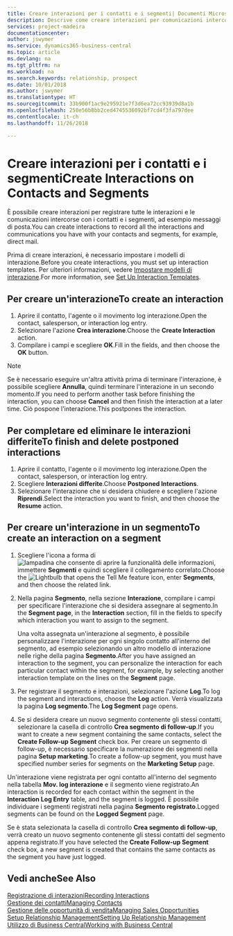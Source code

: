 ```yaml
---
title: Creare interazioni per i contatti e i segmenti| Documenti Microsoft
description: Descrive come creare interazioni per comunicazioni intercorse con i contatti e i segmenti in Business Central, ad esempio messaggi di posta diretta.
services: project-madeira
documentationcenter: 
author: jswymer
ms.service: dynamics365-business-central
ms.topic: article
ms.devlang: na
ms.tgt_pltfrm: na
ms.workload: na
ms.search.keywords: relationship, prospect
ms.date: 10/01/2018
ms.author: jswymer
ms.translationtype: HT
ms.sourcegitcommit: 33b900f1ac9e295921e7f3d6ea72cc93939d8a1b
ms.openlocfilehash: 250e56b8bb2ced4745536092bf7cd4f3fa797dee
ms.contentlocale: it-ch
ms.lasthandoff: 11/26/2018

---
```

# <a name="create-interactions-on-contacts-and-segments"></a><span data-ttu-id="7f391-103">Creare interazioni per i contatti e i segmenti</span><span class="sxs-lookup"><span data-stu-id="7f391-103">Create Interactions on Contacts and Segments</span></span>
<span data-ttu-id="7f391-104">È possibile creare interazioni per registrare tutte le interazioni e le comunicazioni intercorse con i contatti e i segmenti, ad esempio messaggi di posta.</span><span class="sxs-lookup"><span data-stu-id="7f391-104">You can create interactions to record all the interactions and communications you have with your contacts and segments, for example, direct mail.</span></span>

<span data-ttu-id="7f391-105">Prima di creare interazioni, è necessario impostare i modelli di interazione.</span><span class="sxs-lookup"><span data-stu-id="7f391-105">Before you create interactions, you must set up interaction templates.</span></span> <span data-ttu-id="7f391-106">Per ulteriori informazioni, vedere [Impostare modelli di interazione](marketing-interactions.md).</span><span class="sxs-lookup"><span data-stu-id="7f391-106">For more information, see  [Set Up Interaction Templates](marketing-interactions.md).</span></span>

## <a name="to-create-an-interaction"></a><span data-ttu-id="7f391-107">Per creare un'interazione</span><span class="sxs-lookup"><span data-stu-id="7f391-107">To create an interaction</span></span>
1. <span data-ttu-id="7f391-108">Aprire il contatto, l'agente o il movimento log interazione.</span><span class="sxs-lookup"><span data-stu-id="7f391-108">Open the contact, salesperson, or interaction log entry.</span></span>
2. <span data-ttu-id="7f391-109">Selezionare l'azione **Crea interazione**.</span><span class="sxs-lookup"><span data-stu-id="7f391-109">Choose the **Create Interaction** action.</span></span>
3. <span data-ttu-id="7f391-110">Compilare i campi e scegliere **OK**.</span><span class="sxs-lookup"><span data-stu-id="7f391-110">Fill in the fields, and then choose the **OK** button.</span></span>

> [!NOTE]  
>   <span data-ttu-id="7f391-111">Se è necessario eseguire un'altra attività prima di terminare l'interazione, è possibile scegliere **Annulla**, quindi terminare l'interazione in un secondo momento.</span><span class="sxs-lookup"><span data-stu-id="7f391-111">If you need to perform another task before finishing the interaction, you can choose **Cancel** and then finish the interaction at a later time.</span></span> <span data-ttu-id="7f391-112">Ciò pospone l'interazione.</span><span class="sxs-lookup"><span data-stu-id="7f391-112">This postpones the interaction.</span></span>

## <a name="to-finish-and-delete-postponed-interactions"></a><span data-ttu-id="7f391-113">Per completare ed eliminare le interazioni differite</span><span class="sxs-lookup"><span data-stu-id="7f391-113">To finish and delete postponed interactions</span></span>
1. <span data-ttu-id="7f391-114">Aprire il contatto, l'agente o il movimento log interazione.</span><span class="sxs-lookup"><span data-stu-id="7f391-114">Open the contact, salesperson, or interaction log entry.</span></span>
2. <span data-ttu-id="7f391-115">Scegliere **Interazioni differite**.</span><span class="sxs-lookup"><span data-stu-id="7f391-115">Choose **Postponed Interactions**.</span></span>
3. <span data-ttu-id="7f391-116">Selezionare l'interazione che si desidera chiudere e scegliere l'azione **Riprendi**.</span><span class="sxs-lookup"><span data-stu-id="7f391-116">Select the interaction you want to finish, and then choose the **Resume** action.</span></span>

## <a name="to-create-an-interaction-on-a-segment"></a><span data-ttu-id="7f391-117">Per creare un'interazione in un segmento</span><span class="sxs-lookup"><span data-stu-id="7f391-117">To create an interaction on a segment</span></span>
1. <span data-ttu-id="7f391-118">Scegliere l'icona a forma di ![lampadina che consente di aprire la funzionalità delle informazioni](media/ui-search/search_small.png "Informazioni sull'operazione che si desidera eseguire"), immettere **Segmenti** e quindi scegliere il collegamento correlato.</span><span class="sxs-lookup"><span data-stu-id="7f391-118">Choose the ![Lightbulb that opens the Tell Me feature](media/ui-search/search_small.png "Tell me what you want to do") icon, enter **Segments**, and then choose the related link.</span></span>
2. <span data-ttu-id="7f391-119">Nella pagina **Segmento**, nella sezione **Interazione**, compilare i campi per specificare l'interazione che si desidera assegnare al segmento.</span><span class="sxs-lookup"><span data-stu-id="7f391-119">In the **Segment page**, in the **Interaction** section, fill in the fields to specify which interaction you want to assign to the segment.</span></span>

    <span data-ttu-id="7f391-120">Una volta assegnata un'interazione al segmento, è possibile personalizzare l'interazione per ogni singolo contatto all'interno del segmento, ad esempio selezionando un altro modello di interazione nelle righe della pagina **Segmento**.</span><span class="sxs-lookup"><span data-stu-id="7f391-120">After you have assigned an interaction to the segment, you can personalize the interaction for each particular contact within the segment, for example, by selecting another interaction template on the lines on the **Segment** page.</span></span>  
3. <span data-ttu-id="7f391-121">Per registrare il segmento e interazioni, selezionare l'azione **Log**.</span><span class="sxs-lookup"><span data-stu-id="7f391-121">To log the segment and interactions, choose the **Log** action.</span></span> <span data-ttu-id="7f391-122">Verrà visualizzata la pagina **Log segmento**.</span><span class="sxs-lookup"><span data-stu-id="7f391-122">The **Log Segment** page opens.</span></span>
4. <span data-ttu-id="7f391-123">Se si desidera creare un nuovo segmento contenente gli stessi contatti, selezionare la casella di controllo **Crea segmento di follow-up**.</span><span class="sxs-lookup"><span data-stu-id="7f391-123">If you want to create a new segment containing the same contacts, select the **Create Follow-up Segment** check box.</span></span> <span data-ttu-id="7f391-124">Per creare un segmento di follow-up, è necessario specificare la numerazione dei segmenti nella pagina **Setup marketing**.</span><span class="sxs-lookup"><span data-stu-id="7f391-124">To create a follow-up segment, you must have specified number series for segments on the **Marketing Setup** page.</span></span>

<span data-ttu-id="7f391-125">Un'interazione viene registrata per ogni contatto all'interno del segmento nella tabella **Mov. log interazione** e il segmento viene registrato.</span><span class="sxs-lookup"><span data-stu-id="7f391-125">An interaction is recorded for each contact within the segment in the **Interaction Log Entry** table, and the segment is logged.</span></span> <span data-ttu-id="7f391-126">È possibile individuare i segmenti registrati nella pagina **Segmento registrato**.</span><span class="sxs-lookup"><span data-stu-id="7f391-126">Logged segments can be found on the **Logged Segment** page.</span></span>

<span data-ttu-id="7f391-127">Se è stata selezionata la casella di controllo **Crea segmento di follow-up**, verrà creato un nuovo segmento contenente gli stessi contatti del segmento appena registrato.</span><span class="sxs-lookup"><span data-stu-id="7f391-127">If you have selected the **Create Follow-up Segment** check box, a new segment is created that contains the same contacts as the segment you have just logged.</span></span>

## <a name="see-also"></a><span data-ttu-id="7f391-128">Vedi anche</span><span class="sxs-lookup"><span data-stu-id="7f391-128">See Also</span></span>
[<span data-ttu-id="7f391-129">Registrazione di interazioni</span><span class="sxs-lookup"><span data-stu-id="7f391-129">Recording Interactions</span></span>](marketing-interactions.md)  
[<span data-ttu-id="7f391-130">Gestione dei contatti</span><span class="sxs-lookup"><span data-stu-id="7f391-130">Managing Contacts</span></span>](marketing-contacts.md)  
[<span data-ttu-id="7f391-131">Gestione delle opportunità di vendita</span><span class="sxs-lookup"><span data-stu-id="7f391-131">Managing Sales Opportunities</span></span>](marketing-manage-sales-opportunities.md)  
[<span data-ttu-id="7f391-132">Setup Relationship Management</span><span class="sxs-lookup"><span data-stu-id="7f391-132">Setting Up Relationship Management</span></span>](marketing-setup-marketing.md)  
[<span data-ttu-id="7f391-133">Utilizzo di Business Central</span><span class="sxs-lookup"><span data-stu-id="7f391-133">Working with Business Central</span></span>](ui-work-product.md)

